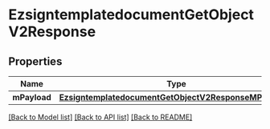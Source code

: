 # EzsigntemplatedocumentGetObjectV2Response

## Properties
Name | Type | Description | Notes
------------ | ------------- | ------------- | -------------
**mPayload** | [**EzsigntemplatedocumentGetObjectV2ResponseMPayload***](EzsigntemplatedocumentGetObjectV2ResponseMPayload.md) |  | 

[[Back to Model list]](../README.md#documentation-for-models) [[Back to API list]](../README.md#documentation-for-api-endpoints) [[Back to README]](../README.md)


